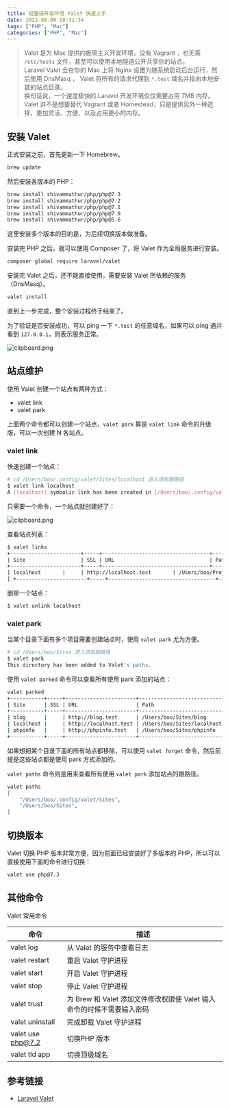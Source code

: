 ```yaml
---
title: 轻量级开发环境 Valet 快速上手
date: 2022-08-08 18:31:34
tags: ["PHP", "Mac"]
categories: ["PHP", "Mac"]
---
```


> Valet 是为 Mac 提供的极简主义开发环境，没有 Vagrant ，也无需 `/etc/hosts` 文件，甚至可以使用本地隧道公开共享你的站点。\
Laravel Valet 会在你的 Mac 上将 Nginx 设置为随系统启动后台运行，然后使用 DnsMasq ， Valet 将所有的请求代理到 `*.test` 域名并指向本地安装的站点目录。\
换句话说，一个速度极快的 Laravel 开发环境仅仅需要占用 7MB 内存。 Valet 并不是想要替代 Vagrant 或者 Homestead，只是提供另外一种选择，更加灵活、方便、以及占用更小的内存。

<!-- more -->

## 安装 Valet
正式安装之前，首先更新一下 Homebrew。
```bash
brew update
```

然后安装各版本的 PHP：
```bash
brew install shivammathur/php/php@7.3
brew install shivammathur/php/php@7.2
brew install shivammathur/php/php@7.1
brew install shivammathur/php/php@7.0
brew install shivammathur/php/php@5.6
```

这里安装多个版本的目的是，为后续切换版本做准备。

安装完 PHP 之后，就可以使用 Composer 了，将 Valet 作为全局服务进行安装。

```bash
composer global require laravel/valet
```

安装完 Valet 之后，还不能直接使用，需要安装 Valet 所依赖的服务（DnsMasq）。

```bash
valet install
```

直到上一步完成，整个安装过程终于结束了。

为了验证是否安装成功，可以 ping 一下 `*.test` 的任意域名，如果可以 ping 通并看到 `127.0.0.1`，则表示服务正常。

![clipboard.png](inkdrop://file:mR3T8g8CN)

## 站点维护
使用 Valet 创建一个站点有两种方式：
* valet link
* valet park

上面两个命令都可以创建一个站点，`valet park` 算是 `valet link` 命令的升级版，可以一次创建 N 各站点。

### valet link

快速创建一个站点：
```bash
# cd /Users/boo/.config/valet/Sites/localhost 进入项目跟路径
$ valet link localhost
A [localhost] symbolic link has been created in [/Users/boo/.config/valet/Sites/localhost].
```

只需要一个命令，一个站点就创建好了：

![clipboard.png](inkdrop://file:pVFYCu5RW)

查看站点列表：
```bash
$ valet links
+-----------------------+-----+-----------------------------------+-----------------------------------------------------------------------+
| Site                  | SSL | URL                               | Path                                                                  |
+-----------------------+-----+-----------------------------------+-----------------------------------------------------------------------+
| localhost       |     | http://localhost.test       | /Users/boo/Projects/localhost
| +-----------------------+-----+-----------------------------------+-----------------------------------------------------------------------+
```

删除一个站点：
```bash
$ valet unlink localhost
```

### valet park

当某个目录下面有多个项目需要创建站点时，使用 `valet park` 尤为方便。

```bash
# cd /Users/boo/Sites 进入项目跟路径
$ valet park
This directory has been added to Valet's paths.
```

使用 `valet parked` 命令可以查看所有使用 park 添加的站点：

```bash
valet parked
+-----------+-----+-----------------------+----------------------------+
| Site      | SSL | URL                   | Path                       |
+-----------+-----+-----------------------+----------------------------+
| blog      |     | http://blog.test      | /Users/boo/Sites/blog      |
| localhost |     | http://localhost.test | /Users/boo/Sites/localhost |
| phpinfo   |     | http://phpinfo.test   | /Users/boo/Sites/phpinfo   |
+-----------+-----+-----------------------+----------------------------+
```

如果想把某个目录下面的所有站点都移除，可以使用 `valet forget` 命令，然后前提是这些站点都是使用 park 方式添加的。

`valet paths` 命令则是用来查看所有使用 `valet park` 添加站点的跟路径。

```bash
valet paths
[
    "/Users/boo/.config/valet/Sites",
    "/Users/boo/Sites",
]
```

## 切换版本
Valet 切换 PHP 版本非常方便，因为前面已经安装好了多版本的 PHP，所以可以直接使用下面的命令进行切换：

```bash
valet use php@7.3
```

## 其他命令
Valet 常用命令

|命令	|描述 |
| ------- | ------- |
|valet log | 从 Valet 的服务中查看日志 |
|valet restart	|重启 Valet 守护进程|
|valet start	|开启 Valet 守护进程|
|valet stop|	停止 Valet 守护进程|
|valet trust|	为 Brew 和 Valet 添加文件修改权限使 Valet 输入命令的时候不需要输入密码|
|valet uninstall	|完成卸载 Valet 守护进程|
| valet use php@7.2 | 切换PHP 版本 |
| valet tld app | 切换顶级域名 |

## 参考链接
* [Laravel Valet](https://laravel.com/docs/9.x/valet#installation)